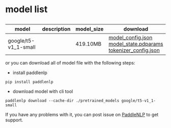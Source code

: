 #  model list

##  

| model  | description | model_size  | download         |
| --- | --- | --- | --- |
|google/t5-v1_1-small|  | 419.10MB | [model_config.json](https://bj.bcebos.com/paddlenlp/models/community/google/t5-v1_1-small/model_config.json)<br>[model_state.pdparams](https://bj.bcebos.com/paddlenlp/models/community/google/t5-v1_1-small/model_state.pdparams)<br>[tokenizer_config.json](https://bj.bcebos.com/paddlenlp/models/community/google/t5-v1_1-small/tokenizer_config.json) |

or you can download all of model file with the following steps:

* install paddlenlp

```shell
pip install paddlenlp
```

* download model with cli tool

```shell
paddlenlp download --cache-dir ./pretrained_models google/t5-v1_1-small
```

If you have any problems with it, you can post issue on [PaddleNLP](https://github.com/PaddlePaddle/PaddleNLP) to get support.

